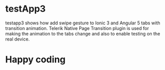 # testApp3
testapp3 shows how add swipe gesture to Ionic 3 and Angular 5 tabs with transition animation.  Telerik Native Page Transition plugin is used for making the animation to the tabs change and also to enable testing on the real device.

# Happy coding 

